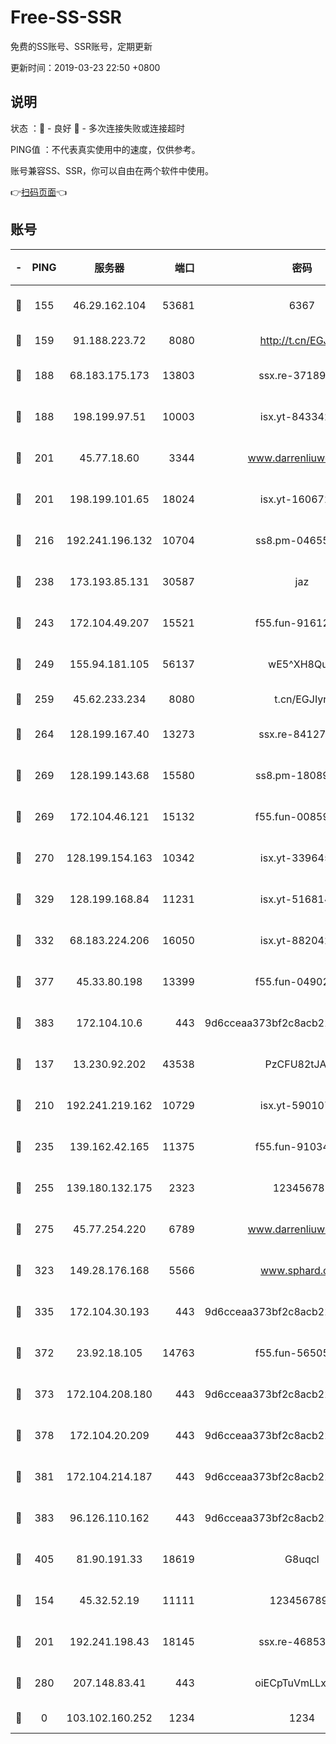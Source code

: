 # Free-SS-SSR

免费的SS账号、SSR账号，定期更新

更新时间：2019-03-23 22:50 +0800

## 说明

状态     ：🙂 - 良好 🙁 - 多次连接失败或连接超时

PING值   ：不代表真实使用中的速度，仅供参考。

账号兼容SS、SSR，你可以自由在两个软件中使用。

👉[扫码页面](https://liesauer.github.io/Free-SS-SSR/)👈

## 账号

|-|PING|服务器|端口|密码|加密方式|区域|
|:----:|:----:|:-----:|-----:|:----:|:----:|:----:|
|🙂|155|46.29.162.104|53681|6367|aes-128-ctr|RU|
|🙂|159|91.188.223.72|8080|http://t.cn/EGJIyrl|rc4-md5|RU|
|🙂|188|68.183.175.173|13803|ssx.re-37189274|aes-256-cfb|US|
|🙂|188|198.199.97.51|10003|isx.yt-84334223|aes-256-cfb|US|
|🙂|201|45.77.18.60|3344|www.darrenliuwei.com|aes-256-cfb|JP|
|🙂|201|198.199.101.65|18024|isx.yt-16067242|aes-256-cfb|US|
|🙂|216|192.241.196.132|10704|ss8.pm-04655152|aes-256-cfb|US|
|🙂|238|173.193.85.131|30587|jaz|aes-256-cfb|US|
|🙂|243|172.104.49.207|15521|f55.fun-91612366|aes-256-cfb|SG|
|🙂|249|155.94.181.105|56137|wE5^XH8Quw|aes-256-cfb|US|
|🙂|259|45.62.233.234|8080|t.cn/EGJIyrl|rc4-md5|CA|
|🙂|264|128.199.167.40|13273|ssx.re-84127043|aes-256-cfb|SG|
|🙂|269|128.199.143.68|15580|ss8.pm-18089615|aes-256-cfb|SG|
|🙂|269|172.104.46.121|15132|f55.fun-00859364|aes-256-cfb|SG|
|🙂|270|128.199.154.163|10342|isx.yt-33964532|aes-256-cfb|SG|
|🙂|329|128.199.168.84|11231|isx.yt-51681488|aes-256-cfb|SG|
|🙂|332|68.183.224.206|16050|isx.yt-88204279|aes-256-cfb|SG|
|🙂|377|45.33.80.198|13399|f55.fun-04902399|aes-256-cfb|US|
|🙂|383|172.104.10.6|443|9d6cceaa373bf2c8acb22e60b6a58be6|aes-256-cfb|US|
|🙂|137|13.230.92.202|43538|PzCFU82tJAdZ|aes-256-cfb|JP|
|🙂|210|192.241.219.162|10729|isx.yt-59010753|aes-256-cfb|US|
|🙂|235|139.162.42.165|11375|f55.fun-91034656|aes-256-cfb|SG|
|🙂|255|139.180.132.175|2323|123456789|aes-256-cfb|SG|
|🙂|275|45.77.254.220|6789|www.darrenliuwei.com|aes-256-cfb|SG|
|🙂|323|149.28.176.168|5566|www.sphard.com|aes-256-cfb|AU|
|🙂|335|172.104.30.193|443|9d6cceaa373bf2c8acb22e60b6a58be6|aes-256-cfb|US|
|🙂|372|23.92.18.105|14763|f55.fun-56505886|aes-256-cfb|US|
|🙂|373|172.104.208.180|443|9d6cceaa373bf2c8acb22e60b6a58be6|aes-256-cfb|US|
|🙂|378|172.104.20.209|443|9d6cceaa373bf2c8acb22e60b6a58be6|aes-256-cfb|US|
|🙂|381|172.104.214.187|443|9d6cceaa373bf2c8acb22e60b6a58be6|aes-256-cfb|US|
|🙂|383|96.126.110.162|443|9d6cceaa373bf2c8acb22e60b6a58be6|aes-256-cfb|US|
|🙂|405|81.90.191.33|18619|G8uqcl|aes-256-cfb|US|
|🙁|154|45.32.52.19|11111|1234567890|aes-256-cfb|JP|
|🙁|201|192.241.198.43|18145|ssx.re-46853856|aes-256-cfb|US|
|🙁|280|207.148.83.41|443|oiECpTuVmLLxk4Ts|aes-256-cfb|AU|
|🙁|0|103.102.160.252|1234|1234|rc4-md5|JP|
